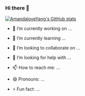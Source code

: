 ### Hi there 👋


[![AmandaloveYang's GitHub stats](https://github-readme-stats.vercel.app/api?username=AmandaloveYang)](https://github.com/anuraghazra/github-readme-stats) 
- 🔭 I’m currently working on ...
- 🌱 I’m currently learning ...
- 👯 I’m looking to collaborate on ...
- 🤔 I’m looking for help with ...

- 📫 How to reach me: ...
- 😄 Pronouns: ...
- ⚡ Fun fact: ...

